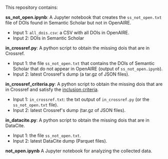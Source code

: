 This repository contains:

**ss_not_open.ipynb**: A Jupyter notebook that creates the `ss_not_open.txt` file of DOIs found in Semantic Scholar but not in OpenAIRE. 
  - Input 1: `all_dois.csv`: a CSV with all DOIs in OpenAIRE.
  - Input 2:  DOIs in Semantic Scholar

**in_crossref.py**: A python script to obtain the missing dois that are in Crossref. 
  - Input 1: the file `ss_not_open.txt` that contains the DOIs of Semantic Scholar that do not appear in OpenAIRE (output of `ss_not_open.ipynb`).
  - Input 2: latest Crossref's dump (a tar.gz of JSON files). 

**in_crossref_criteria.py**: A python script to obtain the missing dois that are in Crossref and satisfy the [inclusion criteria](https://graph.openaire.eu/docs/graph-production-workflow/aggregation/non-compatible-sources/doiboost?_highlight=crossref#crossref-filtering). 
  - Input 1: `in_crossref.txt`: the txt output of `in_crossref.py` (or the `ss_not_open.txt` file).
  - Input 2: latest Crossref's dump (tar.gz of JSON files).
    
**in_datacite.py**: A python script to obtain the missing dois that are in DataCite. 
  - Input 1: the file `ss_not_open.txt`.
  - Input 2: latest DataCite dump (Parquet files).

**not_open.ipynb** A Jupyter notebook for analyzing the collected data.
